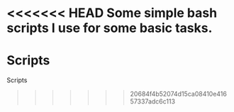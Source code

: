 <<<<<<< HEAD
Some simple bash scripts I use for some basic tasks.
=======
Scripts
=======

Scripts
>>>>>>> 20684f4b52074d15ca08410e41657337adc6c113
